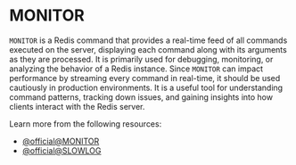 # MONITOR

`MONITOR` is a Redis command that provides a real-time feed of all commands executed on the server, displaying each command along with its arguments as they are processed. It is primarily used for debugging, monitoring, or analyzing the behavior of a Redis instance. Since `MONITOR` can impact performance by streaming every command in real-time, it should be used cautiously in production environments. It is a useful tool for understanding command patterns, tracking down issues, and gaining insights into how clients interact with the Redis server.

Learn more from the following resources:

- [@official@MONITOR](https://redis.io/docs/latest/commands/monitor/)
- [@official@SLOWLOG](https://redis.io/docs/latest/commands/slowlog/)
